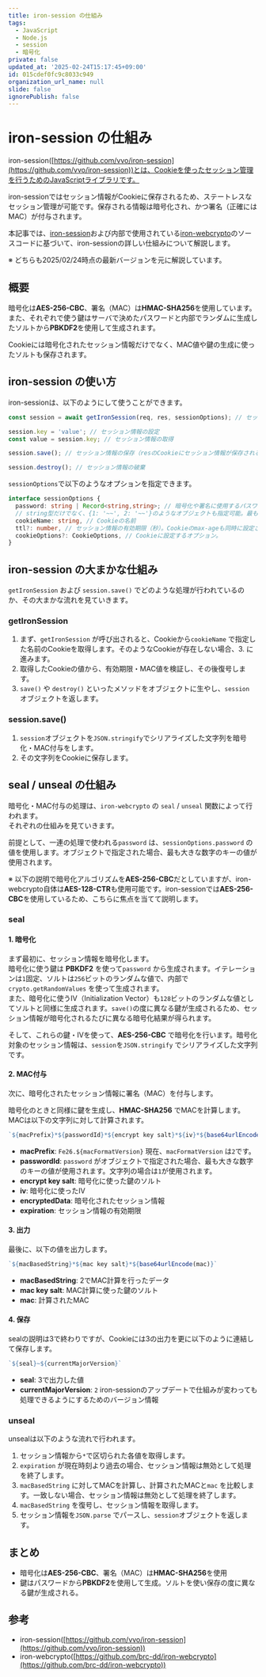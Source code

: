```yaml
---
title: iron-session の仕組み
tags:
  - JavaScript
  - Node.js
  - session
  - 暗号化
private: false
updated_at: '2025-02-24T15:17:45+09:00'
id: 015cdef0fc9c8033c949
organization_url_name: null
slide: false
ignorePublish: false
---
```

# iron-session の仕組み

iron-session([https://github.com/vvo/iron-session](https://github.com/vvo/iron-session))とは、Cookieを使ったセッション管理を行うためのJavaScriptライブラリです。  

iron-sessionではセッション情報がCookieに保存されるため、ステートレスなセッション管理が可能です。保存される情報は暗号化され、かつ署名（正確にはMAC）が付与されます。

本記事では、[iron-session](https://github.com/vvo/iron-session)および内部で使用されている[iron-webcrypto](https://github.com/brc-dd/iron-webcrypto)のソースコードに基づいて、iron-sessionの詳しい仕組みについて解説します。

※ どちらも2025/02/24時点の最新バージョンを元に解説しています。

## 概要

暗号化は**AES-256-CBC**、署名（MAC）は**HMAC-SHA256**を使用しています。  
また、それぞれで使う鍵はサーバで決めたパスワードと内部でランダムに生成したソルトから**PBKDF2**を使用して生成されます。

Cookieには暗号化されたセッション情報だけでなく、MAC値や鍵の生成に使ったソルトも保存されます。

## iron-session の使い方

iron-sessionは、以下のようにして使うことができます。

```typescript
const session = await getIronSession(req, res, sessionOptions); // セッション情報の取得、初期化

session.key = 'value'; // セッション情報の設定
const value = session.key; // セッション情報の取得

session.save(); // セッション情報の保存（resのCookieにセッション情報が保存される）

session.destroy(); // セッション情報の破棄
```

`sessionOptions`で以下のようなオプションを指定できます。

```typescript
interface sessionOptions {
  password: string | Record<string,string>; // 暗号化や署名に使用するパスワード。
  // string型だけでなく、{1: '~~', 2: '~~'}のようなオブジェクトも指定可能。最も大きな数字のキーが使用される。
  cookieName: string, // Cookieの名前
  ttl?: number, // セッション情報の有効期限（秒）。Cookieのmax-ageも同時に設定される。
  cookieOptions?: CookieOptions, // Cookieに設定するオプション。
}
```

## iron-session の大まかな仕組み

`getIronSession` および `session.save()` でどのような処理が行われているのか、その大まかな流れを見ていきます。  

### getIronSession

1. まず、`getIronSession` が呼び出されると、Cookieから`cookieName` で指定した名前のCookieを取得します。そのようなCookieが存在しない場合、3. に進みます。
2. 取得したCookieの値から、有効期限・MAC値を検証し、その後復号します。
3. `save()` や `destroy()` といったメソッドをオブジェクトに生やし、`session` オブジェクトを返します。

### session.save()

1. `session`オブジェクトを`JSON.stringify`でシリアライズした文字列を暗号化・MAC付与をします。
2. その文字列をCookieに保存します。

## seal / unseal の仕組み

暗号化・MAC付与の処理は、`iron-webcrypto` の `seal` / `unseal` 関数によって行われます。  
それぞれの仕組みを見ていきます。

前提として、一連の処理で使われる`password` は、`sessionOptions.password` の値を使用します。オブジェクトで指定された場合、最も大きな数字のキーの値が使用されます。

※ 以下の説明で暗号化アルゴリズムを**AES-256-CBC**だとしていますが、iron-webcrypto自体は**AES-128-CTR**も使用可能です。iron-sessionでは**AES-256-CBC**を使用しているため、こちらに焦点を当てて説明します。

### seal

#### 1. 暗号化

まず最初に、セッション情報を暗号化します。  
暗号化に使う鍵は **PBKDF2** を使って`password` から生成されます。イテレーションは`1`固定、ソルトは`256`ビットのランダムな値で、内部で`crypto.getRandomValues` を使って生成されます。  
また、暗号化に使うIV（Initialization Vector）も`128`ビットのランダムな値としてソルトと同様に生成されます。`save()`の度に異なる鍵が生成されるため、セッション情報が暗号化されるたびに異なる暗号化結果が得られます。

そして、これらの鍵・IVを使って、**AES-256-CBC** で暗号化を行います。暗号化対象のセッション情報は、`session`を`JSON.stringify` でシリアライズした文字列です。

#### 2. MAC付与

次に、暗号化されたセッション情報に署名（MAC）を付与します。  

暗号化のときと同様に鍵を生成し、**HMAC-SHA256** でMACを計算します。MACは以下の文字列に対して計算されます。

```javascript
`${macPrefix}*${passwordId}*${encrypt key salt}*${iv}*${base64urlEncode(encryptedData)}*${expiration}`
```

- **macPrefix**: `Fe26.${macFormatVersion}` 現在、`macFormatVersion` は`2`です。
- **passwordId**: `password` がオブジェクトで指定された場合、最も大きな数字のキーの値が使用されます。文字列の場合は`1`が使用されます。
- **encrypt key salt**: 暗号化に使った鍵のソルト
- **iv**: 暗号化に使ったIV
- **encryptedData**: 暗号化されたセッション情報
- **expiration**: セッション情報の有効期限

#### 3. 出力

最後に、以下の値を出力します。

```javascript
`${macBasedString}*${mac key salt}*${base64urlEncode(mac)}`
```

- **macBasedString**: 2でMAC計算を行ったデータ
- **mac key salt**: MAC計算に使った鍵のソルト
- **mac**: 計算されたMAC

#### 4. 保存

sealの説明は3で終わりですが、Cookieには3の出力を更に以下のように連結して保存します。

```javascript
`${seal}~${currentMajorVersion}`
```

- **seal**: 3で出力した値
- **currentMajorVersion**: `2` iron-sessionのアップデートで仕組みが変わっても処理できるようにするためのバージョン情報

### unseal

unsealは以下のような流れで行われます。

1. セッション情報から`*`で区切られた各値を取得します。
2. `expiration` が現在時刻より過去の場合、セッション情報は無効として処理を終了します。
3. `macBasedString` に対してMACを計算し、計算されたMACと`mac` を比較します。一致しない場合、セッション情報は無効として処理を終了します。
4. `macBasedString` を復号し、セッション情報を取得します。
5. セッション情報を`JSON.parse` でパースし、`session`オブジェクトを返します。

## まとめ

- 暗号化は**AES-256-CBC**、署名（MAC）は**HMAC-SHA256**を使用
- 鍵はパスワードから**PBKDF2**を使用して生成。ソルトを使い保存の度に異なる鍵が生成される。

## 参考

- iron-session([https://github.com/vvo/iron-session](https://github.com/vvo/iron-session))
- iron-webcrypto([https://github.com/brc-dd/iron-webcrypto](https://github.com/brc-dd/iron-webcrypto))
